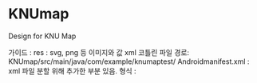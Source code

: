 # KNUmap

Design for KNU Map

가이드 :
res : svg, png 등 이미지와 값 xml
코틀린 파일 경로: KNUmap/src/main/java/com/example/knumaptest/
Androidmanifest.xml : xml 파일 분할 위해 추가한 부분 있음.
형식 : <activity android:name=".LoginActivity"/>

